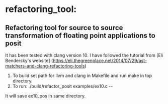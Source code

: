 # refactoring_tool:

## Refactoring tool for source to source transformation of floating point applications to posit

It has been tested with clang version 10.
I have followed the tutorial from [Eli Bendersky's website] (https://eli.thegreenplace.net/2014/07/29/ast-matchers-and-clang-refactoring-tools)

1. To build set path for llvm and clang in Makefile and run make in top directory.
2. To run:
    ./build/refactor_posit examples/ex10.c --
 
It will save ex10_pos in same directory.

